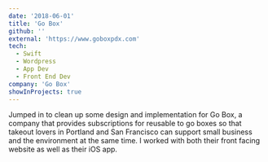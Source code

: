 ```yaml
---
date: '2018-06-01'
title: 'Go Box'
github: ''
external: 'https://www.goboxpdx.com'
tech:
  - Swift
  - Wordpress
  - App Dev
  - Front End Dev
company: 'Go Box'
showInProjects: true
---
```


Jumped in to clean up some design and implementation for Go Box, a company that provides subscriptions for reusable to go boxes so that takeout lovers in Portland and San Francisco can support small business and the environment at the same time. I worked with both their front facing website as well as their iOS app.